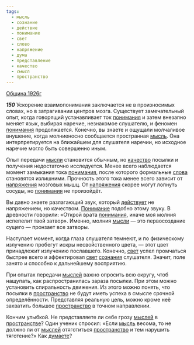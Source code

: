 ```yaml
---
tags:
  - мысль
  - сознание
  - действие
  - понимание
  - свет
  - слово
  - напряжение
  - дума
  - представление
  - качество
  - смысл
  - пространство
---
```


[Община 1926г](/agni/1926)

___150___
Ускорение взаимопонимания заключается не в произносимых словах, но в затрагивании центров мозга. Существует замечательный опыт, когда говорящий устанавливает ток [понимания](/tag/#понимание) и затем внезапно меняет язык, выбирая наречие, незнакомое слушателю, и феномен [понимания](/tag/#понимание) продолжается. Конечно, вы знаете и ощущали молчаливое внушение, когда молниеносно сообщается пространная [мысль](/tag/#мысль). Она интерпретируется на ближайшем для слушателя наречии, но исходное наречие могло быть совершенно иным.   

Опыт передачи [мысли](/tag/#мысль) становится обычным, но [качество](/tag/#качество) посылки и получения недостаточно исследуется. Менее всего наблюдается момент замыкания тока [понимания](/tag/#понимание), после которого формальные [слова](/tag/#слово) становятся излишними. Прочность этого тока менее всего зависит от [напряжения](/tag/#[напряжение](/tag/#напряжение)) мозговых мышц. От [напряжения](/tag/#[напряжение](/tag/#напряжение)) скорее могут лопнуть сосуды, но [понимания](/tag/#понимание) не произойдёт.   

Вы давно знаете разлагающий звук, который [действует](/tag/#действие) не напряжением, но качеством. [Понимание](/tag/#понимание) подобно этому звуку. В древности говорили: «Открой врата [понимания](/tag/#понимание), иначе моя молния испепелит твой затвор». Именно, молния [мысли](/tag/#мысль) — это первосоздание сущего — пронзает все затворы.   

Наступает момент, когда глаза слушателя темнеют, и по физическому излучению пробегут искры несвойственного цвета, — этот цвет принадлежит излучению пославшего. Конечно, [свет](/tag/#свет) успел промчаться быстрее всего и аффектировал [свет](/tag/#свет) [сознания](/tag/#сознание) слушателя. Значит, поле занято и способно к дальнейшему восприятию.   

При опытах передачи [мыслей](/tag/#мысль) важно опросить всю округу, чтоб нащупать, как распространилась зараза посылки. При этом можно установить спиральность движения. Из этого можно понять, что посылки в [пространство](/tag/#пространство) не будут иметь успеха в смысле срочной определённости. Представляя реальную цель, можно кроме неё захватить большое [пространство](/tag/#пространство) в точном направлении.   

Кончим улыбкой. Не представляете ли себе грозу [мыслей](/tag/#мысль) в [пространстве](/tag/#пространство)? Один ученик спросил: «Если [мысль](/tag/#мысль) весома, то не должно ли от [мыслей](/tag/#мысль) отяготиться [пространство](/tag/#пространство) и тем нарушить тяготение?» Как [думаете](/tag/#дума)?   

